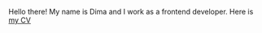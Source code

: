 Hello there! My name is Dima and I work as a frontend developer. Here is [my CV]([https://beardless.live/](https://docs.google.com/document/d/1oMhq343SFx5aNz9MSyiIy_q-oNwVsaC1M6GV_ae0tUg/edit?usp=sharing))
